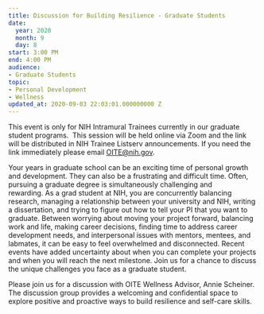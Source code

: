 ```yaml
---
title: Discussion for Building Resilience - Graduate Students
date:
  year: 2020
  month: 9
  day: 8
start: 3:00 PM
end: 4:00 PM
audience:
- Graduate Students
topic:
- Personal Development
- Wellness
updated_at: 2020-09-03 22:03:01.000000000 Z
---
```

This event is only for NIH Intramural Trainees currently in our graduate
student programs.  This session will be held online via Zoom and the
link will be distributed in NIH Trainee Listserv announcements. If you
need the link immediately please email OITE@nih.gov. 

Your years in graduate school can be an exciting time of personal growth
and development. They can also be a frustrating and difficult time.
Often, pursuing a graduate degree is simultaneously challenging and
rewarding. As a grad student at NIH, you are concurrently balancing
research, managing a relationship between your university and NIH,
writing a dissertation, and trying to figure out how to tell your PI
that you want to graduate. Between worrying about moving your project
forward, balancing work and life, making career decisions, finding time
to address career development needs, and interpersonal issues with
mentors, mentees, and labmates, it can be easy to feel overwhelmed and
disconnected. Recent events have added uncertainty about when you can
complete your projects and when you will reach the next milestone. Join
us for a chance to discuss the unique challenges you face as a graduate
student.

Please join us for a discussion with OITE Wellness Advisor, Annie
Scheiner. The discussion group provides a welcoming and confidential
space to explore positive and proactive ways to build resilience and
self-care skills.
